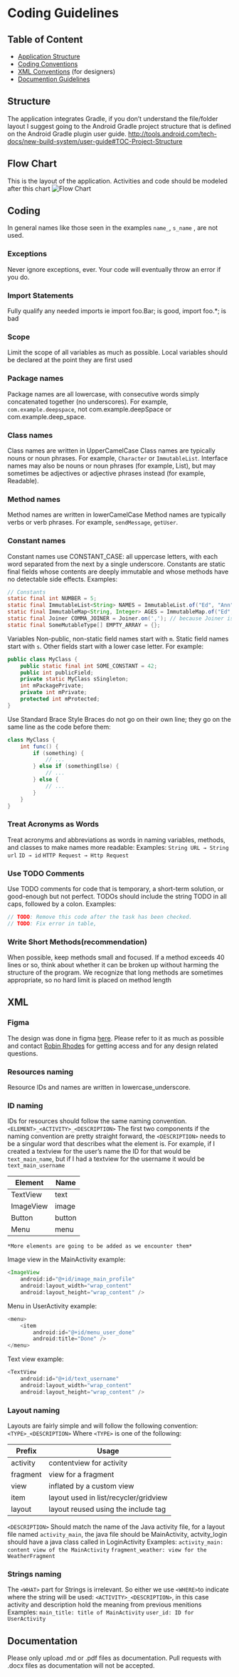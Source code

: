 # Coding Guidelines

## Table of Content

 * [Application Structure](#structure)
 * [Coding Conventions](#coding)
 * [XML Conventions](#xml) (for designers)
 * [Documention Guidelines](#documentation)

## Structure

The application integrates Gradle, if you don’t understand the file/folder layout I suggest going to the Android Gradle project structure that is defined on the Android Gradle plugin user guide. http://tools.android.com/tech-docs/new-build-system/user-guide#TOC-Project-Structure

## Flow Chart

This is the layout of the application. Activities and code should be modeled after this chart
![Flow Chart](ILO_App_User_Flow.png)

## Coding 

In general names like those seen in the examples `name_`, `s_name` , are not used.

### Exceptions 
Never ignore exceptions, ever. Your code will eventually throw an error if you do.

### Import Statements
Fully qualify any needed imports ie import foo.Bar; is good, import foo.*; is bad

### Scope
Limit the scope of all variables as much as possible. Local variables should be declared at the point they are first used

### Package names

Package names are all lowercase, with consecutive words simply concatenated together (no underscores). For example, `com.example.deepspace`, not com.example.deepSpace or com.example.deep_space.

### Class names

Class names are written in UpperCamelCase
Class names are typically nouns or noun phrases. For example, `Character` or `ImmutableList`. Interface names may also be nouns or noun phrases (for example, List), but may sometimes be adjectives or adjective phrases instead (for example, Readable).

### Method names

Method names are written in lowerCamelCase
Method names are typically verbs or verb phrases. For example, `sendMessage`, `getUser`.

### Constant names

Constant names use CONSTANT_CASE: all uppercase letters, with each word separated from the next by a single underscore. Constants are static final fields whose contents are deeply immutable and whose methods have no detectable side effects. Examples:
```java
// Constants
static final int NUMBER = 5;
static final ImmutableList<String> NAMES = ImmutableList.of("Ed", "Ann");
static final ImmutableMap<String, Integer> AGES = ImmutableMap.of("Ed", 35, "Ann", 32);
static final Joiner COMMA_JOINER = Joiner.on(','); // because Joiner is immutable
static final SomeMutableType[] EMPTY_ARRAY = {};
```
Variables
Non-public, non-static field names start with `m`.
Static field names start with `s`.
Other fields start with a lower case letter.
For example:
```java
public class MyClass {
    public static final int SOME_CONSTANT = 42;
    public int publicField;
    private static MyClass sSingleton;
    int mPackagePrivate;
    private int mPrivate;
    protected int mProtected;
}
```

Use Standard Brace Style
Braces do not go on their own line; they go on the same line as the code before them:
```java
class MyClass {
    int func() {
        if (something) {
            // ...
        } else if (somethingElse) {
            // ...
        } else {
            // ...
        }
    }
}
```

### Treat Acronyms as Words
Treat acronyms and abbreviations as words in naming variables, methods, and classes to make names more readable:
Examples:
`String URL → String url`
`ID → id`
`HTTP Request → Http Request`

### Use TODO Comments
Use TODO comments for code that is temporary, a short-term solution, or good-enough but not perfect. TODOs should include the string TODO in all caps, followed by a colon.
Examples:
```java
// TODO: Remove this code after the task has been checked.
// TODO: Fix error in table,
```



### Write Short Methods(recommendation)
When possible, keep methods small and focused. If a method exceeds 40 lines or so, think about whether it can be broken up without harming the structure of the program. We recognize that long methods are sometimes appropriate, so no hard limit is placed on method length


## XML

### Figma

The design was done in figma [here](https://www.figma.com/file/efpCXrR2bp6Tol96n6ExWBYr/ILO). Please refer to it as much as possible and contact [Robin Rhodes](https://github.com/rhodesrm) for getting access and for any design related questions.

### Resources naming
Resource IDs and names are written in lowercase_underscore.
### ID naming
IDs for resources should follow the same naming convention. `<ELEMENT>_<ACTIVITY>_<DESCRIPTION>` 
The first two components if the naming convention are pretty straight forward, the `<DESCRIPTION>` needs to be a singular word that describes what the element is. For example, if I created a textview for the user’s name the ID for that would be `text_main_name`, but if I had a textview for the username it would be `text_main_username`

| Element | Name |
|---|------|
| TextView | text |
| ImageView | image |
| Button | button |
| Menu | menu |

`*More elements are going to be added as we encounter them*`

Image view in the MainActivity example:
```java
<ImageView
    android:id="@+id/image_main_profile"
    android:layout_width="wrap_content"
    android:layout_height="wrap_content" />
```
Menu in UserActivity example:

```java
<menu>
	<item
        android:id="@+id/menu_user_done"
        android:title="Done" />
</menu>
```
Text view example:
```java
<TextView
    android:id="@+id/text_username"
    android:layout_width="wrap_content"
    android:layout_height="wrap_content" />
```


### Layout naming
Layouts are fairly simple and will follow the following convention: `<TYPE>_<DESCRIPTION>`
Where `<TYPE>` is one of the following:
 
| Prefix | Usage |
|-----|-------|
| activity | contentview for activity |
| fragment | view for a fragment |
| view | inflated by a custom view |
| item | layout used in list/recycler/gridview |
| layout | layout reused using the include tag|

`<DESCRIPTION>` Should match the name of the Java activity file, for a layout file named `activity_main`, the java file should be MainActivity, actvity_login should have a java class called in LoginActivity
Examples:
`activity_main: content view of the MainActivity`
`fragment_weather: view for the WeatherFragment`

### Strings naming
The `<WHAT>` part for Strings is irrelevant. So either we use `<WHERE>`to indicate where the string will be used:
`<ACTIVITY>_<DESCRIPTION>`, in this case activity and description hold the meaning from previous menitions 
Examples:
`main_title: title of MainActivity`
`user_id: ID for UserActivity`


## Documentation

Please only upload .md or .pdf files as documentation. Pull requests with .docx files as documentation will not be accepted.
